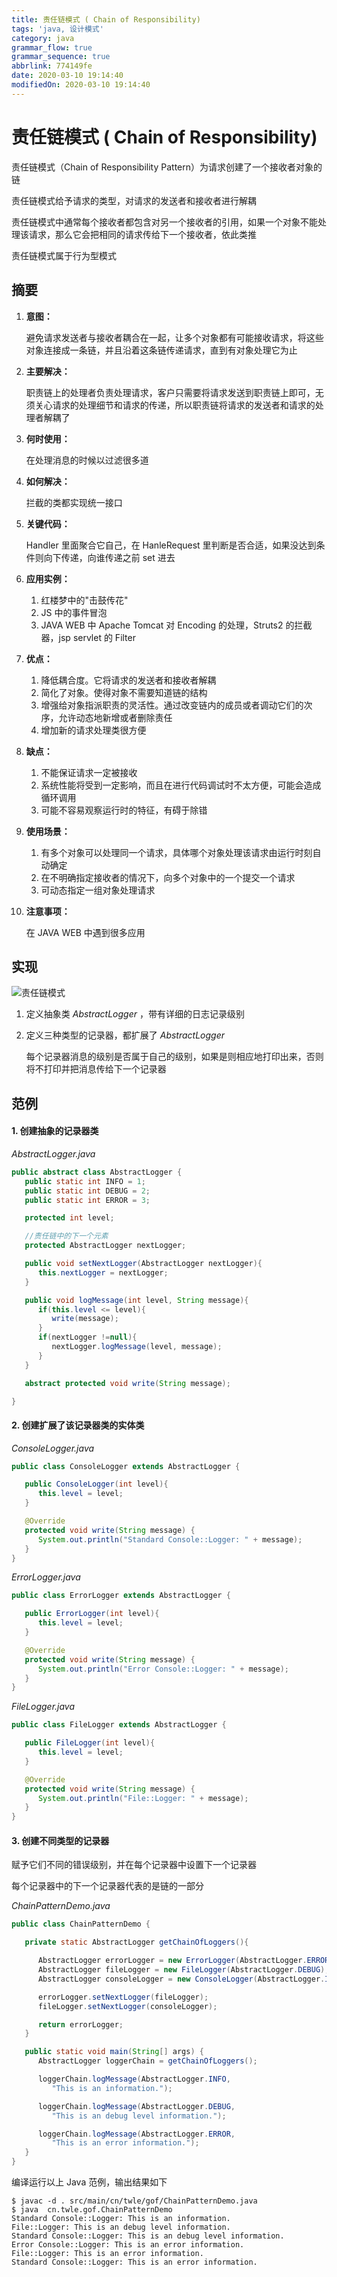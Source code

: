 ```yaml
---
title: 责任链模式 ( Chain of Responsibility)
tags: 'java, 设计模式'
category: java
grammar_flow: true
grammar_sequence: true
abbrlink: 774149fe
date: 2020-03-10 19:14:40
modifiedOn: 2020-03-10 19:14:40
---
```

# 责任链模式 ( Chain of Responsibility) #

责任链模式（Chain of Responsibility Pattern）为请求创建了一个接收者对象的链

责任链模式给予请求的类型，对请求的发送者和接收者进行解耦

责任链模式中通常每个接收者都包含对另一个接收者的引用，如果一个对象不能处理该请求，那么它会把相同的请求传给下一个接收者，依此类推

责任链模式属于行为型模式

<!-- more -->

## 摘要 ##

1.  **意图：**
    
    避免请求发送者与接收者耦合在一起，让多个对象都有可能接收请求，将这些对象连接成一条链，并且沿着这条链传递请求，直到有对象处理它为止
2.  **主要解决：**
    
    职责链上的处理者负责处理请求，客户只需要将请求发送到职责链上即可，无须关心请求的处理细节和请求的传递，所以职责链将请求的发送者和请求的处理者解耦了
3.  **何时使用：**
    
    在处理消息的时候以过滤很多道
4.  **如何解决：**
    
    拦截的类都实现统一接口
5.  **关键代码：**
    
    Handler 里面聚合它自己，在 HanleRequest 里判断是否合适，如果没达到条件则向下传递，向谁传递之前 set 进去
6.  **应用实例：**
    
    1.  红楼梦中的"击鼓传花"
    2.  JS 中的事件冒泡
    3.  JAVA WEB 中 Apache Tomcat 对 Encoding 的处理，Struts2 的拦截器，jsp servlet 的 Filter
7.  **优点：**
    
    1.  降低耦合度。它将请求的发送者和接收者解耦
    2.  简化了对象。使得对象不需要知道链的结构
    3.  增强给对象指派职责的灵活性。通过改变链内的成员或者调动它们的次序，允许动态地新增或者删除责任
    4.  增加新的请求处理类很方便
8.  **缺点：**
    
    1.  不能保证请求一定被接收
    2.  系统性能将受到一定影响，而且在进行代码调试时不太方便，可能会造成循环调用
    3.  可能不容易观察运行时的特征，有碍于除错
9.  **使用场景：**
    
    1.  有多个对象可以处理同一个请求，具体哪个对象处理该请求由运行时刻自动确定
    2.  在不明确指定接收者的情况下，向多个对象中的一个提交一个请求
    3.  可动态指定一组对象处理请求
10. **注意事项：**
    
    在 JAVA WEB 中遇到很多应用

## 实现 ##

![责任链模式](../../image/chain_pattern_1.jpg )

1.  定义抽象类 *AbstractLogger* ，带有详细的日志记录级别
2.  定义三种类型的记录器，都扩展了 *AbstractLogger*
    
    每个记录器消息的级别是否属于自己的级别，如果是则相应地打印出来，否则将不打印并把消息传给下一个记录器

## 范例 ##

#### 1. 创建抽象的记录器类 ####

*AbstractLogger.java*

```java
public abstract class AbstractLogger {
   public static int INFO = 1;
   public static int DEBUG = 2;
   public static int ERROR = 3;

   protected int level;

   //责任链中的下一个元素
   protected AbstractLogger nextLogger;

   public void setNextLogger(AbstractLogger nextLogger){
      this.nextLogger = nextLogger;
   }

   public void logMessage(int level, String message){
      if(this.level <= level){
         write(message);
      }
      if(nextLogger !=null){
         nextLogger.logMessage(level, message);
      }
   }

   abstract protected void write(String message);

}
```

#### 2. 创建扩展了该记录器类的实体类 ####

*ConsoleLogger.java*

```java
public class ConsoleLogger extends AbstractLogger {

   public ConsoleLogger(int level){
      this.level = level;
   }

   @Override
   protected void write(String message) {       
      System.out.println("Standard Console::Logger: " + message);
   }
}
```

*ErrorLogger.java*

```java
public class ErrorLogger extends AbstractLogger {

   public ErrorLogger(int level){
      this.level = level;
   }

   @Override
   protected void write(String message) {       
      System.out.println("Error Console::Logger: " + message);
   }
}
```

*FileLogger.java*

```java
public class FileLogger extends AbstractLogger {

   public FileLogger(int level){
      this.level = level;
   }

   @Override
   protected void write(String message) {       
      System.out.println("File::Logger: " + message);
   }
}
```

#### 3. 创建不同类型的记录器 ####

赋予它们不同的错误级别，并在每个记录器中设置下一个记录器

每个记录器中的下一个记录器代表的是链的一部分

*ChainPatternDemo.java*

```java
public class ChainPatternDemo {

   private static AbstractLogger getChainOfLoggers(){

      AbstractLogger errorLogger = new ErrorLogger(AbstractLogger.ERROR);
      AbstractLogger fileLogger = new FileLogger(AbstractLogger.DEBUG);
      AbstractLogger consoleLogger = new ConsoleLogger(AbstractLogger.INFO);

      errorLogger.setNextLogger(fileLogger);
      fileLogger.setNextLogger(consoleLogger);

      return errorLogger;   
   }

   public static void main(String[] args) {
      AbstractLogger loggerChain = getChainOfLoggers();

      loggerChain.logMessage(AbstractLogger.INFO, 
         "This is an information.");

      loggerChain.logMessage(AbstractLogger.DEBUG, 
         "This is an debug level information.");

      loggerChain.logMessage(AbstractLogger.ERROR, 
         "This is an error information.");
   }
}
```

编译运行以上 Java 范例，输出结果如下

```shell
$ javac -d . src/main/cn/twle/gof/ChainPatternDemo.java
$ java  cn.twle.gof.ChainPatternDemo
Standard Console::Logger: This is an information.
File::Logger: This is an debug level information.
Standard Console::Logger: This is an debug level information.
Error Console::Logger: This is an error information.
File::Logger: This is an error information.
Standard Console::Logger: This is an error information.
```
